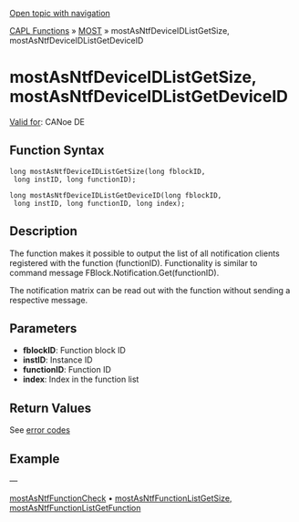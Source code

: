 [Open topic with navigation](../../../../../CANoeDEFamily.htm#Topics/CAPLFunctions/MOST/Functions/CAPLfunctionMOSTAsNTFDeviceIDListGetSize.md)

[CAPL Functions](../../CAPLfunctions.md) » [MOST](../CAPLfunctionsMOSTOverview.md) » mostAsNtfDeviceIDListGetSize, mostAsNtfDeviceIDListGetDeviceID

# mostAsNtfDeviceIDListGetSize, mostAsNtfDeviceIDListGetDeviceID

[Valid for](../../../Shared/FeatureAvailability.md):  CANoe DE

## Function Syntax

```plaintext
long mostAsNtfDeviceIDListGetSize(long fblockID, 
 long instID, long functionID);
```

```plaintext
long mostAsNtfDeviceIDListGetDeviceID(long fblockID, 
 long instID, long functionID, long index);
```

## Description

The function makes it possible to output the list of all notification clients registered with the function (functionID). Functionality is similar to command message FBlock.Notification.Get(functionID).

The notification matrix can be read out with the function without sending a respective message.

## Parameters

- **fblockID**: Function block ID
- **instID**: Instance ID
- **functionID**: Function ID
- **index**: Index in the function list

## Return Values

See [error codes](../CAPLfunctionsMOSTErrorCodes.md)

## Example

—

[mostAsNtfFunctionCheck](CAPLfunctionMOSTAsNTFFunctionCheck.md) • [mostAsNtfFunctionListGetSize, mostAsNtfFunctionListGetFunction](CAPLfunctionMOSTAsNTFFunctionListGetSize.md)
